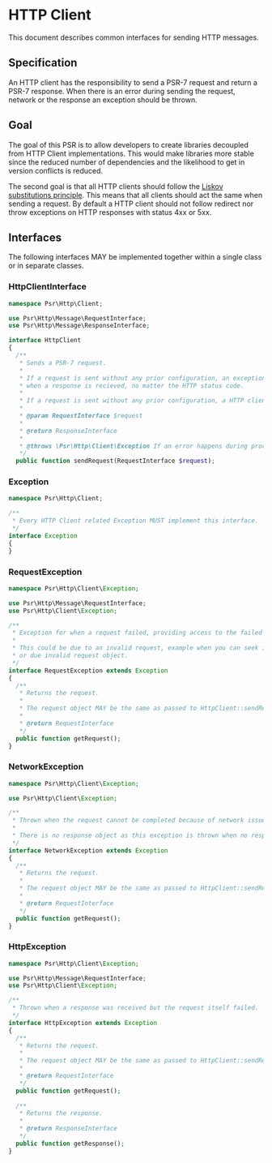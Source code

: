 HTTP Client
===========

This document describes common interfaces for sending HTTP messages.

## Specification

An HTTP client has the responsibility to send a PSR-7 request and return a PSR-7 
response. When there is an error during sending the request, network or the response an 
exception should be thrown. 

## Goal

The goal of this PSR is to allow developers to create libraries decoupled from HTTP Client 
implementations. This would make libraries more stable since the reduced number of 
dependencies and the likelihood to get in version conflicts is reduced.

The second goal is that all HTTP clients should follow the [Liskov substitutions principle][Liskov]. 
This means that all clients should act the same when sending a request. By default a HTTP client 
should not follow redirect nor throw exceptions on HTTP responses with status 4xx or 5xx. 

## Interfaces

The following interfaces MAY be implemented together within a single class or
in separate classes.

### HttpClientInterface

```php
namespace Psr\Http\Client;

use Psr\Http\Message\RequestInterface;
use Psr\Http\Message\ResponseInterface;

interface HttpClient
{
  /**
   * Sends a PSR-7 request.
   *
   * If a request is sent without any prior configuration, an exception MUST NOT be thrown 
   * when a response is recieved, no matter the HTTP status code.  
   * 
   * If a request is sent without any prior configuration, a HTTP client MUST NOT follow redirects.
   *
   * @param RequestInterface $request
   *
   * @return ResponseInterface
   *
   * @throws \Psr\Http\Client\Exception If an error happens during processing the request.
   */
  public function sendRequest(RequestInterface $request);
```

### Exception

```php
namespace Psr\Http\Client;

/**
 * Every HTTP Client related Exception MUST implement this interface.
 */
interface Exception
{
}
```

### RequestException

```php
namespace Psr\Http\Client\Exception;

use Psr\Http\Message\RequestInterface;
use Psr\Http\Client\Exception;

/**
 * Exception for when a request failed, providing access to the failed request.
 *
 * This could be due to an invalid request, example when you can seek in the request body stream
 * or due invalid request object. 
 */
interface RequestException extends Exception
{
  /**
   * Returns the request.
   *
   * The request object MAY be the same as passed to HttpClient::sendRequest()
   *
   * @return RequestInterface
   */
  public function getRequest();
}
```


### NetworkException

```php
namespace Psr\Http\Client\Exception;

use Psr\Http\Client\Exception;

/**
 * Thrown when the request cannot be completed because of network issues.
 *
 * There is no response object as this exception is thrown when no response has been received.
 */
interface NetworkException extends Exception
{
  /**
   * Returns the request.
   *
   * The request object MAY be the same as passed to HttpClient::sendRequest()
   *
   * @return RequestInterface
   */
  public function getRequest();
}
```

### HttpException

```php
namespace Psr\Http\Client\Exception;

use Psr\Http\Message\RequestInterface;
use Psr\Http\Client\Exception;

/**
 * Thrown when a response was received but the request itself failed.
 */
interface HttpException extends Exception
{
  /**
   * Returns the request.
   *
   * The request object MAY be the same as passed to HttpClient::sendRequest()
   *
   * @return RequestInterface
   */
  public function getRequest();
  
  /**
   * Returns the response.
   *
   * @return ResponseInterface
   */
  public function getResponse();
}
```
[Liskov]: https://en.wikipedia.org/wiki/Liskov_substitution_principle
